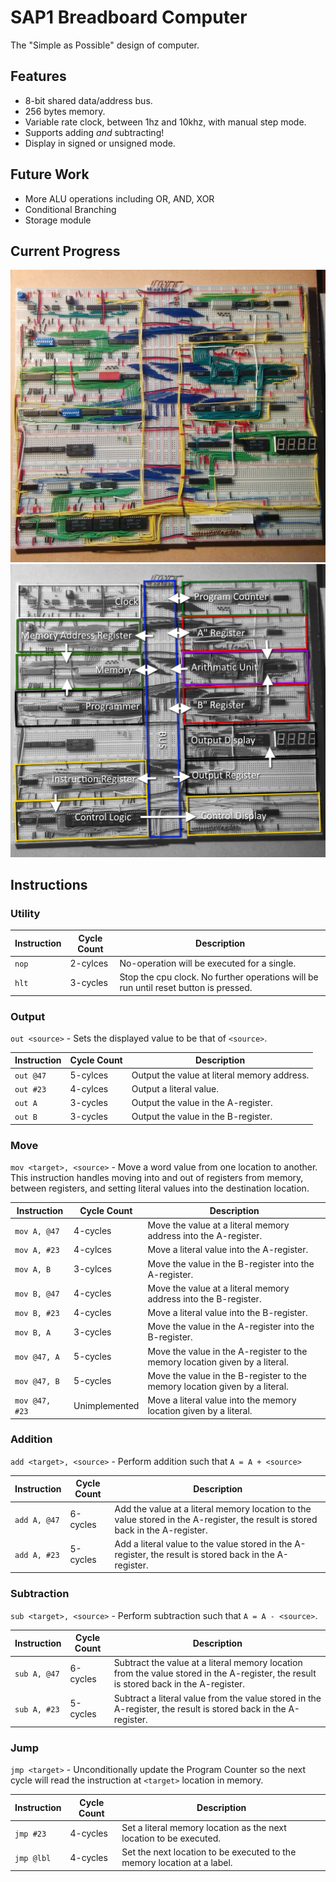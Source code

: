 # SAP1 Breadboard Computer
The "Simple as Possible" design of computer.

## Features
* 8-bit shared data/address bus.
* 256 bytes memory.
* Variable rate clock, between 1hz and 10khz, with manual step mode.
* Supports adding *and* subtracting!
* Display in signed or unsigned mode.

## Future Work
* More ALU operations including OR, AND, XOR
* Conditional Branching
* Storage module

## Current Progress
![Current Progress](docs/images/2017_07_20.jpg)
![Block Diagram](docs/images/current.jpg)

## Instructions

### Utility

| Instruction | Cycle Count | Description |
|---|---|---|
| `nop` | 2-cylces | No-operation will be executed for a single. |
| `hlt` | 3-cycles | Stop the cpu clock. No further operations will be run until reset button is pressed. |

### Output

`out <source>` - Sets the displayed value to be that of `<source>`.

| Instruction | Cycle Count | Description |
|---|---|---|
| `out @47` | 5-cylces | Output the value at literal memory address. |
| `out #23` | 4-cylces | Output a literal value. |
| `out A` | 3-cycles | Output the value in the A-register. |
| `out B` | 3-cycles | Output the value in the B-register. |

### Move

`mov <target>, <source>` - Move a word value from one location to another. This instruction handles moving into and out of registers from memory, between registers, and setting literal values into the destination location.

| Instruction | Cycle Count | Description |
|---|---|---|
| `mov A, @47` | 4-cycles | Move the value at a literal memory address into the A-register. |
| `mov A, #23` | 4-cylces | Move a literal value into the A-register. |
| `mov A, B` | 3-cylces | Move the value in the B-register into the A-register. |
| `mov B, @47` | 4-cycles | Move the value at a literal memory address into the B-register. |
| `mov B, #23` | 4-cycles | Move a literal value into the B-register. |
| `mov B, A` | 3-cycles | Move the value in the A-register into the B-register. |
| `mov @47, A` | 5-cycles | Move the value in the A-register to the memory location given by a literal. |
| `mov @47, B` | 5-cycles | Move the value in the B-register to the memory location given by a literal. |
| `mov @47, #23` | Unimplemented | Move a literal value into the memory location given by a literal. |

### Addition

`add <target>, <source>` - Perform addition such that `A = A + <source>`


| Instruction | Cycle Count | Description |
|---|---|---|
| `add A, @47` | 6-cycles | Add the value at a literal memory location to the value stored in the A-register, the result is stored back in the A-register. |
| `add A, #23` | 5-cycles | Add a literal value to the value stored in the A-register, the result is stored back in the A-register. |

### Subtraction

`sub <target>, <source>` - Perform subtraction such that `A = A - <source>`.

| Instruction | Cycle Count | Description |
|---|---|---|
| `sub A, @47` | 6-cycles | Subtract the value at a literal memory location from the value stored in the A-register, the result is stored back in the A-register. |
| `sub A, #23` | 5-cycles | Subtract a literal value from the value stored in the A-register, the result is stored back in the A-register. |

### Jump

`jmp <target>` - Unconditionally update the Program Counter so the next cycle will read the instruction at `<target>` location in memory.

| Instruction | Cycle Count | Description |
|---|---|---|
| `jmp #23` | 4-cycles | Set a literal memory location as the next location to be executed. |
| `jmp @lbl` | 4-cycles | Set the next location to be executed to the memory location at a label. |

